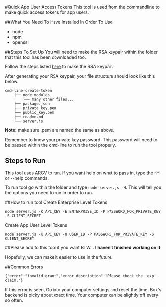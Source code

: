 #Quick App User Access Tokens
This tool is used from the commandline to make quick access tokens for app users.

##What You Need To Have Installed In Order To Use
* node
* npm
* openssl

##Steps To Set Up
You will need to make the RSA keypair within the folder that this tool has been downloaded too.

Follow the steps listed [here](https://box-content.readme.io/docs/app-auth) to make the RSA keypair.

After generating your RSA keypair, your file structure should look like this below.
```
cmd-line-create-token
	├── node_modules
		└── many other files...
	├── package.json
	├── private_key.pem
	├── public_key.pem
	├── readme.md
	└── server.js
```
**Note:** make sure .pem are named the same as above.

Remember to know your private key password. This password will need to be passed within the cmd-line to run the tool properly.

## Steps to Run
This tool uses ARGV to run. If you want help on what to pass in, type the -H or --help commands.

To run tool go within the folder and type `node server.js -H`. This will tell you the options you need to run in order to run.

##How to run tool
Create Enterprise Level Tokens

`node server.js -K API_KEY -E ENTERPRISE_ID -P PASSWORD_FOR_PRIVATE_KEY -S CLIENT_SECRET`

Create App User Level Tokens

`node server.js -K API_KEY -U USER_ID -P PASSWORD_FOR_PRIVATE_KEY -S CLIENT_SECRET`

##Please add to this tool if you want
BTW... **I haven't finished working on it**

Hopefully, we can make it easier to use in the future.

##Common Errors
```
{"error":"invalid_grant","error_description":"Please check the 'exp' claim."}
```
If this error is seen, Go into your computer settings and reset the time. Box's backend is picky about exact time. Your computer can be slightly off every so often.
